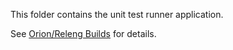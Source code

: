This folder contains the unit test runner application.

See [Orion/Releng Builds](https://wiki.eclipse.org/Orion/Releng_Builds#JavaScript_tests)
for details.

